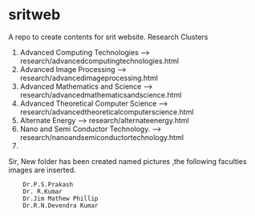 # sritweb

A repo to create contents for srit website.
Research Clusters

1. Advanced Computing Technologies --> research/advancedcomputingtechnologies.html
2. Advanced Image Processing --> research/advancedimageprocessing.html
3. Advanced Mathematics and Science --> research/advancedmathematicsandscience.html
4. Advanced Theoretical Computer Science --> research/advancedtheoreticalcomputerscience.html
5. Alternate Energy --> research/alternateenergy.html
6. Nano and Semi Conductor Technology. --> research/nanoandsemiconductortechnology.html
7.

Sir,
New folder has been created named pictures ,the following faculties images are inserted.

        Dr.P.S.Prakash
        Dr. R.Kumar
        Dr.Jim Mathew Phillip
        Dr.R.N.Devendra Kumar
